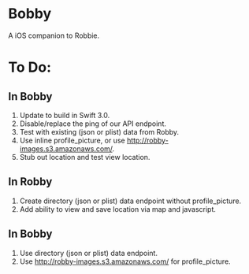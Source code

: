 # Bobby

A iOS companion to Robbie.

# To Do:

## In Bobby

1. Update to build in Swift 3.0.
2. Disable/replace the ping of our API endpoint.
3. Test with existing (json or plist) data from Robby.
4. Use inline profile_picture, or use http://robby-images.s3.amazonaws.com/.
5. Stub out location and test view location.

## In Robby

1. Create directory (json or plist) data endpoint without profile_picture.
2. Add ability to view and save location via map and javascript.

## In Bobby

1. Use directory (json or plist) data endpoint.
2. Use http://robby-images.s3.amazonaws.com/ for profile_picture.
